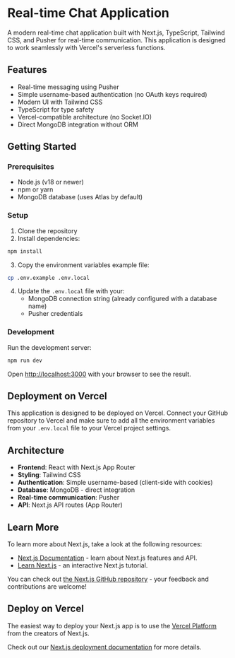 # Real-time Chat Application

A modern real-time chat application built with Next.js, TypeScript, Tailwind CSS, and Pusher for real-time communication. This application is designed to work seamlessly with Vercel's serverless functions.

## Features

- Real-time messaging using Pusher
- Simple username-based authentication (no OAuth keys required)
- Modern UI with Tailwind CSS
- TypeScript for type safety
- Vercel-compatible architecture (no Socket.IO)
- Direct MongoDB integration without ORM

## Getting Started

### Prerequisites

- Node.js (v18 or newer)
- npm or yarn
- MongoDB database (uses Atlas by default)

### Setup

1. Clone the repository
2. Install dependencies:

```bash
npm install
```

3. Copy the environment variables example file:

```bash
cp .env.example .env.local
```

4. Update the `.env.local` file with your:
   - MongoDB connection string (already configured with a database name)
   - Pusher credentials

### Development

Run the development server:

```bash
npm run dev
```

Open [http://localhost:3000](http://localhost:3000) with your browser to see the result.

## Deployment on Vercel

This application is designed to be deployed on Vercel. Connect your GitHub repository to Vercel and make sure to add all the environment variables from your `.env.local` file to your Vercel project settings.

## Architecture

- **Frontend**: React with Next.js App Router
- **Styling**: Tailwind CSS
- **Authentication**: Simple username-based (client-side with cookies)
- **Database**: MongoDB - direct integration
- **Real-time communication**: Pusher
- **API**: Next.js API routes (App Router)

## Learn More

To learn more about Next.js, take a look at the following resources:

- [Next.js Documentation](https://nextjs.org/docs) - learn about Next.js features and API.
- [Learn Next.js](https://nextjs.org/learn) - an interactive Next.js tutorial.

You can check out [the Next.js GitHub repository](https://github.com/vercel/next.js) - your feedback and contributions are welcome!

## Deploy on Vercel

The easiest way to deploy your Next.js app is to use the [Vercel Platform](https://vercel.com/new?utm_medium=default-template&filter=next.js&utm_source=create-next-app&utm_campaign=create-next-app-readme) from the creators of Next.js.

Check out our [Next.js deployment documentation](https://nextjs.org/docs/app/building-your-application/deploying) for more details.
